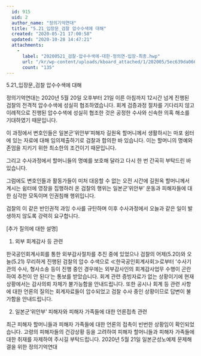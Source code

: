 ```yaml
---
  id: 915
  uid: 2
  author_name: "정의기억연대"
  title: "5.21_입장문_검찰 압수수색에 대해"
  created: "2020-05-21 17:00:58"
  updated: "2020-10-28 14:47:21"
  attachments: 
    - 
      label: "20200521_검찰-압수수색에-대한-정의연-입장-최종.hwp"
      url: "/kr/wp-content/uploads/kboard_attached/1/202005/5ec639da0668b7391032.hwp"
      count: "135"
---
```

5.21_입장문_검찰 압수수색에 대해

정의기억연대는 2020년 5월 20일 오후부터 21일 이른 아침까지 12시간 넘게 진행된 검찰의 전격적 압수수색에 성실히 협조하였습니다. 회계 검증과정 절차를 기다리지 않고 이례적으로 진행된 압수수색에 성실히 협조한 것은 공정한 수사와 신속한 의혹 해소를 기대하였기 때문입니다.

이 과정에서 변호인들은 일본군’위안부’피해자 길원옥 할머니께서 생활하시는 마포 쉼터에 있는 자료에 대해 임의제출하기로 검찰과 합의한 바 있습니다. 이는 할머니의 명예와 존엄을 지키기 위한 최소한의 조건이기 때문입니다.

그리고 수사과정에서 할머니들의 명예를 보호해 달라고 다시 한 번 간곡히 부탁드린 바 있습니다. 

그럼에도 변호인들과 활동가들이 미처 대응할 수 없는 오전 시간에 길원옥 할머니께서 계시는 쉼터에 영장을 집행하러 온 검찰의 행위는 일본군’위안부’ 운동과 피해자들에 대한 심각한 모독이며 인권침해 행위입니다.

검찰의 이 같은 반인권적 과잉 수사를 규탄하며 이후 수사과정에서 오늘과 같은 일이 발생하지 않도록 강력히 요구합니다.

\[추가 질의에 대한 설명\]
1. 외부 회계감사 등 관련

한국공인회계사회를 통한 외부감사절차를 추진 중에 있었으나 검찰의 어제(5.20)와 오늘(5.21) 무리하게 진행된 검찰의 압수 수색으로 ≪한국공인회계사회≫로부터 ‘수사기관의 수사, 형사소송 등이 진행 중인 경우에는 외부감사인의 회계감사업무 수행이 곤란하여 추천이 안 된다’는 통보를 받았습니다. 
회계 관련 증빙자료가 없는 상황이기에 현재 상황에서는 감사의뢰 자체가 불가능함을 안내드립니다. 또한 공시나 회계 등 관련 사항에 대한 언론의 질의는 회계자료들이 압수되었고 검찰 수사 중인 상황이므로 답변이 불가함을 안내드립니다.

2. 일본군‘위안부’ 피해자와 피해자 가족들에 대한 언론접촉 관련

최근 피해자 할머니들과 피해자 가족들에 대한 언론의 접촉이 빈번한 상황임이 확인되었습니다. 고령의 피해자들의 건강상황 등을 고려하여 피해자 할머니들과 피해자 가족들에 대한 취재를 자제하여 주시길 부탁드립니다.
2020년 5월 21일
일본군성노예제 문제해결을 위한 정의기억연대